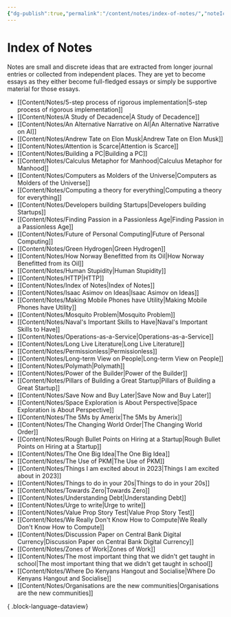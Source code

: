 ```yaml
---
{"dg-publish":true,"permalink":"/content/notes/index-of-notes/","noteIcon":""}
---
```


# Index of Notes

Notes are small and discrete ideas that are extracted from longer journal entries or collected from independent places. They are yet to become essays as they either become full-fledged essays or simply be supportive material for those essays. 
- [[Content/Notes/5-step process of rigorous implementation\|5-step process of rigorous implementation]]
- [[Content/Notes/A Study of Decadence\|A Study of Decadence]]
- [[Content/Notes/An Alternative Narrative on AI\|An Alternative Narrative on AI]]
- [[Content/Notes/Andrew Tate on Elon Musk\|Andrew Tate on Elon Musk]]
- [[Content/Notes/Attention is Scarce\|Attention is Scarce]]
- [[Content/Notes/Building a PC\|Building a PC]]
- [[Content/Notes/Calculus Metaphor for Manhood\|Calculus Metaphor for Manhood]]
- [[Content/Notes/Computers as Molders of the Universe\|Computers as Molders of the Universe]]
- [[Content/Notes/Computing a theory for everything\|Computing a theory for everything]]
- [[Content/Notes/Developers building Startups\|Developers building Startups]]
- [[Content/Notes/Finding Passion in a Passionless Age\|Finding Passion in a Passionless Age]]
- [[Content/Notes/Future of Personal Computing\|Future of Personal Computing]]
- [[Content/Notes/Green Hydrogen\|Green Hydrogen]]
- [[Content/Notes/How Norway Benefitted from its Oil\|How Norway Benefitted from its Oil]]
- [[Content/Notes/Human Stupidity\|Human Stupidity]]
- [[Content/Notes/HTTP\|HTTP]]
- [[Content/Notes/Index of Notes\|Index of Notes]]
- [[Content/Notes/Isaac Asimov on Ideas\|Isaac Asimov on Ideas]]
- [[Content/Notes/Making Mobile Phones have Utility\|Making Mobile Phones have Utility]]
- [[Content/Notes/Mosquito Problem\|Mosquito Problem]]
- [[Content/Notes/Naval's Important Skills to Have\|Naval's Important Skills to Have]]
- [[Content/Notes/Operations-as-a-Service\|Operations-as-a-Service]]
- [[Content/Notes/Long Live Literature\|Long Live Literature]]
- [[Content/Notes/Permissionless\|Permissionless]]
- [[Content/Notes/Long-term View on People\|Long-term View on People]]
- [[Content/Notes/Polymath\|Polymath]]
- [[Content/Notes/Power of the Builder\|Power of the Builder]]
- [[Content/Notes/Pillars of Building a Great Startup\|Pillars of Building a Great Startup]]
- [[Content/Notes/Save Now and Buy Later\|Save Now and Buy Later]]
- [[Content/Notes/Space Exploration is About Perspective\|Space Exploration is About Perspective]]
- [[Content/Notes/The 5Ms by Amerix\|The 5Ms by Amerix]]
- [[Content/Notes/The Changing World Order\|The Changing World Order]]
- [[Content/Notes/Rough Bullet Points on Hiring at a Startup\|Rough Bullet Points on Hiring at a Startup]]
- [[Content/Notes/The One Big Idea\|The One Big Idea]]
- [[Content/Notes/The Use of PKM\|The Use of PKM]]
- [[Content/Notes/Things I am excited about in 2023\|Things I am excited about in 2023]]
- [[Content/Notes/Things to do in your 20s\|Things to do in your 20s]]
- [[Content/Notes/Towards Zero\|Towards Zero]]
- [[Content/Notes/Understanding Debt\|Understanding Debt]]
- [[Content/Notes/Urge to write\|Urge to write]]
- [[Content/Notes/Value Prop Story Test\|Value Prop Story Test]]
- [[Content/Notes/We Really Don't Know How to Compute\|We Really Don't Know How to Compute]]
- [[Content/Notes/Discussion Paper on Central Bank Digital Currency\|Discussion Paper on Central Bank Digital Currency]]
- [[Content/Notes/Zones of Work\|Zones of Work]]
- [[Content/Notes/The most important thing that we didn't get taught in school\|The most important thing that we didn't get taught in school]]
- [[Content/Notes/Where Do Kenyans Hangout and Socialise\|Where Do Kenyans Hangout and Socialise]]
- [[Content/Notes/Organisations are the new communities\|Organisations are the new communities]]

{ .block-language-dataview}
